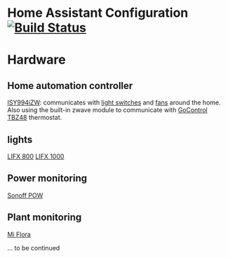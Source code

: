 
# Home Assistant Configuration                [![Build Status](https://travis-ci.org/xstrex/HAConfig-v2.svg?branch=master)](https://travis-ci.org/xstrex/HAConfig-v2)

# Hardware

## Home automation controller
[ISY994iZW](https://www.universal-devices.com/residential/isy994izw-series/): communicates with  [light switches](https://www.smarthome.com/switchlinc-dimmer-insteon-2477d-remote-control-dimmer-dual-band-white.html) and [fans](https://www.smarthome.com/switchlinc-on-off-insteon-2477s-remote-control-switch-dual-band-white.html) around the home. Also using the built-in zwave module to communicate with [GoControl TBZ48](http://a.co/cjwFBHj) thermostat. 

## lights
[LIFX 800](https://www.lifx.com/products/lifx)
[LIFX 1000](https://www.lifx.com/products/lifx)

## Power monitoring
[Sonoff POW](https://www.itead.cc/sonoff-pow.html)

## Plant monitoring
[Mi Flora](https://home-assistant.io/components/sensor.miflora/) 

... to be continued
